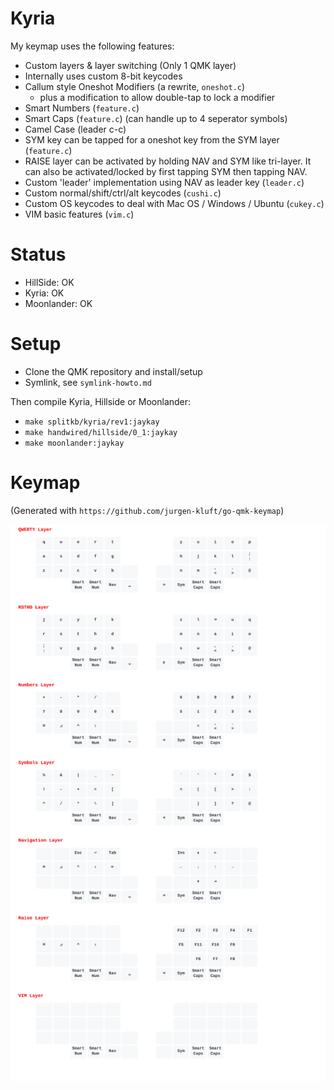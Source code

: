 # Kyria

My keymap uses the following features:
- Custom layers & layer switching (Only 1 QMK layer)
- Internally uses custom 8-bit keycodes
- Callum style Oneshot Modifiers (a rewrite, `oneshot.c`)
  - plus a modification to allow double-tap to lock a modifier
- Smart Numbers (`feature.c`)
- Smart Caps (`feature.c`) (can handle up to 4 seperator symbols)
- Camel Case (leader c-c)
- SYM key can be tapped for a oneshot key from the SYM layer (`feature.c`)
- RAISE layer can be activated by holding NAV and SYM like tri-layer.
  It can also be activated/locked by first tapping SYM then tapping NAV.
- Custom 'leader' implementation using NAV as leader key (`leader.c`)
- Custom normal/shift/ctrl/alt keycodes (`cushi.c`)
- Custom OS keycodes to deal with Mac OS / Windows / Ubuntu (`cukey.c`)
- VIM basic features (`vim.c`)

# Status

- HillSide: OK
- Kyria: OK
- Moonlander: OK

# Setup

- Clone the QMK repository and install/setup
- Symlink, see `symlink-howto.md`

Then compile Kyria, Hillside or Moonlander:

- `make splitkb/kyria/rev1:jaykay`
- `make handwired/hillside/0_1:jaykay`
- `make moonlander:jaykay`

# Keymap

(Generated with `https://github.com/jurgen-kluft/go-qmk-keymap`)

![](keymap.svg)

